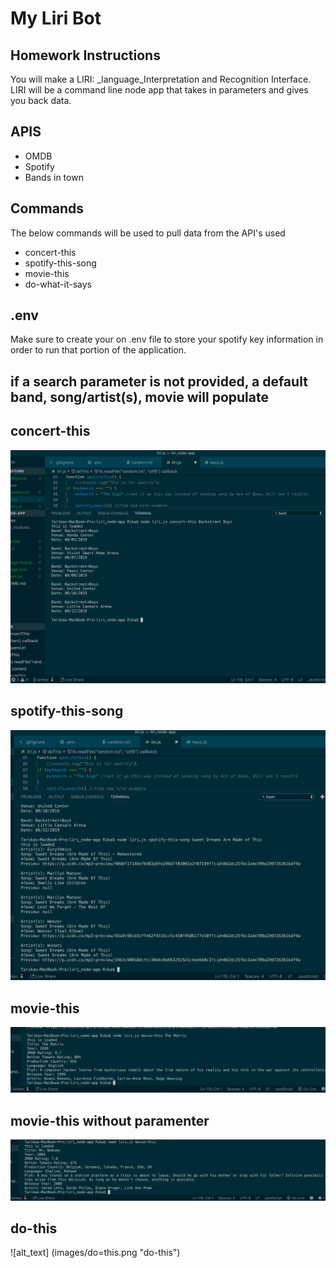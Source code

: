 # My Liri Bot

## Homework Instructions
You will make a LIRI: _language_Interpretation and Recognition Interface. LIRI will be a command line node app that takes in parameters and gives you back data. 

## APIS
- OMDB 
- Spotify
- Bands in town

## Commands
The below commands will be used to pull data from the API's used
- concert-this
- spotify-this-song
- movie-this
- do-what-it-says

## .env
Make sure to create your on .env file to store your spotify key information in order to run that portion of the application.

## if a search parameter is not provided, a default band, song/artist(s), movie will populate

## concert-this
![alt_text](images/concert-this.png "concert-this")

## spotify-this-song
![alt_text](images/spotify-this.png "spotify-this-song")

## movie-this
![alt_text](images/movie-this.png "movie-this")

## movie-this without paramenter
![alt_text](images/movie-this-two.png "movie-this-two")

## do-this
![alt_text] (images/do=this.png "do-this")
